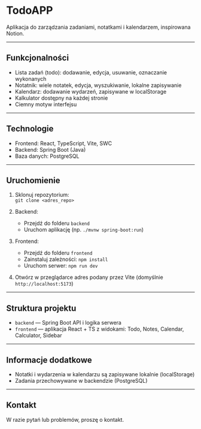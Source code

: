 # TodoAPP

Aplikacja do zarządzania zadaniami, notatkami i kalendarzem, inspirowana Notion.

---

## Funkcjonalności

- Lista zadań (todo): dodawanie, edycja, usuwanie, oznaczanie wykonanych  
- Notatnik: wiele notatek, edycja, wyszukiwanie, lokalne zapisywanie  
- Kalendarz: dodawanie wydarzeń, zapisywane w localStorage  
- Kalkulator dostępny na każdej stronie  
- Ciemny motyw interfejsu  

---

## Technologie

- Frontend: React, TypeScript, Vite, SWC  
- Backend: Spring Boot (Java)  
- Baza danych: PostgreSQL  

---

## Uruchomienie

1. Sklonuj repozytorium:  
   `git clone <adres_repo>`

2. Backend:  
   - Przejdź do folderu `backend`  
   - Uruchom aplikację (np. `./mvnw spring-boot:run`)

3. Frontend:  
   - Przejdź do folderu `frontend`  
   - Zainstaluj zależności: `npm install`  
   - Uruchom serwer: `npm run dev`

4. Otwórz w przeglądarce adres podany przez Vite (domyślnie `http://localhost:5173`)

---

## Struktura projektu

- `backend` — Spring Boot API i logika serwera  
- `frontend` — aplikacja React + TS z widokami: Todo, Notes, Calendar, Calculator, Sidebar  

---

## Informacje dodatkowe

- Notatki i wydarzenia w kalendarzu są zapisywane lokalnie (localStorage)  
- Zadania przechowywane w backendzie (PostgreSQL)  

---

## Kontakt

W razie pytań lub problemów, proszę o kontakt.
